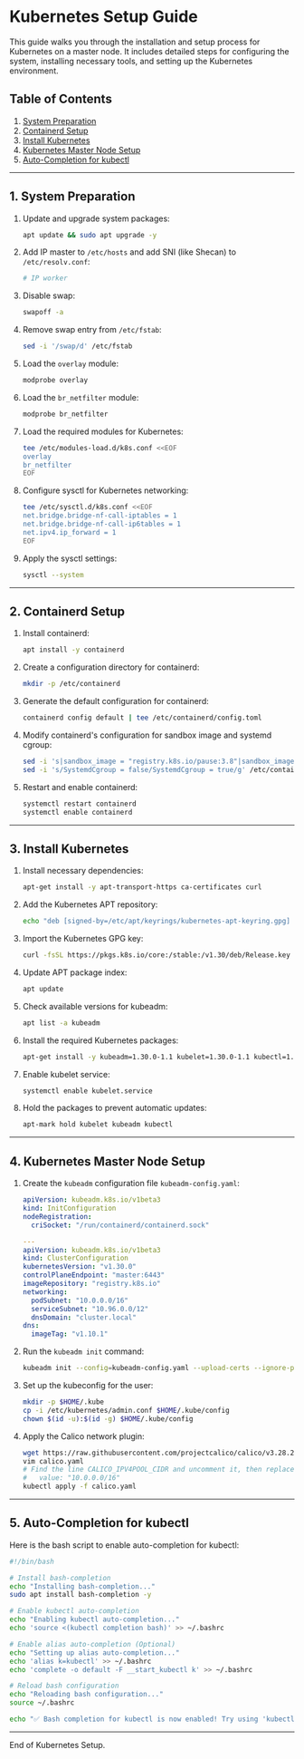 
# Kubernetes Setup Guide

This guide walks you through the installation and setup process for Kubernetes on a master node. It includes detailed steps for configuring the system, installing necessary tools, and setting up the Kubernetes environment.

## Table of Contents
1. [System Preparation](#1-system-preparation)
2. [Containerd Setup](#2-containerd-setup)
3. [Install Kubernetes](#3-install-kubernetes)
4. [Kubernetes Master Node Setup](#4-kubernetes-master-node-setup)
5. [Auto-Completion for kubectl](#5-auto-completion-for-kubectl)

---

## 1. System Preparation

1. Update and upgrade system packages:
    ```bash
    apt update && sudo apt upgrade -y
    ```

2. Add IP master to `/etc/hosts` and add SNI (like Shecan) to `/etc/resolv.conf`:
    ```bash
    # IP worker
    ```

3. Disable swap:
    ```bash
    swapoff -a
    ```

4. Remove swap entry from `/etc/fstab`:
    ```bash
    sed -i '/swap/d' /etc/fstab
    ```

5. Load the `overlay` module:
    ```bash
    modprobe overlay
    ```

6. Load the `br_netfilter` module:
    ```bash
    modprobe br_netfilter
    ```

7. Load the required modules for Kubernetes:
    ```bash
    tee /etc/modules-load.d/k8s.conf <<EOF
    overlay
    br_netfilter
    EOF
    ```

8. Configure sysctl for Kubernetes networking:
    ```bash
    tee /etc/sysctl.d/k8s.conf <<EOF
    net.bridge.bridge-nf-call-iptables = 1
    net.bridge.bridge-nf-call-ip6tables = 1
    net.ipv4.ip_forward = 1
    EOF
    ```

9. Apply the sysctl settings:
    ```bash
    sysctl --system
    ```

---

## 2. Containerd Setup

1. Install containerd:
    ```bash
    apt install -y containerd
    ```

2. Create a configuration directory for containerd:
    ```bash
    mkdir -p /etc/containerd
    ```

3. Generate the default configuration for containerd:
    ```bash
    containerd config default | tee /etc/containerd/config.toml
    ```

4. Modify containerd's configuration for sandbox image and systemd cgroup:
    ```bash
    sed -i 's|sandbox_image = "registry.k8s.io/pause:3.8"|sandbox_image = "registry.k8s.io/pause:3.9"|' /etc/containerd/config.toml
    sed -i 's/SystemdCgroup = false/SystemdCgroup = true/g' /etc/containerd/config.toml
    ```

5. Restart and enable containerd:
    ```bash
    systemctl restart containerd
    systemctl enable containerd
    ```

---

## 3. Install Kubernetes

1. Install necessary dependencies:
    ```bash
    apt-get install -y apt-transport-https ca-certificates curl
    ```

2. Add the Kubernetes APT repository:
    ```bash
    echo "deb [signed-by=/etc/apt/keyrings/kubernetes-apt-keyring.gpg] https://pkgs.k8s.io/core:/stable:/v1.30/deb/ /" | tee /etc/apt/sources.list.d/kubernetes.list
    ```

3. Import the Kubernetes GPG key:
    ```bash
    curl -fsSL https://pkgs.k8s.io/core:/stable:/v1.30/deb/Release.key | gpg --dearmor -o /etc/apt/keyrings/kubernetes-apt-keyring.gpg
    ```

4. Update APT package index:
    ```bash
    apt update
    ```

5. Check available versions for kubeadm:
    ```bash
    apt list -a kubeadm
    ```

6. Install the required Kubernetes packages:
    ```bash
    apt-get install -y kubeadm=1.30.0-1.1 kubelet=1.30.0-1.1 kubectl=1.30.0-1.1
    ```

7. Enable kubelet service:
    ```bash
    systemctl enable kubelet.service
    ```

8. Hold the packages to prevent automatic updates:
    ```bash
    apt-mark hold kubelet kubeadm kubectl
    ```

---

## 4. Kubernetes Master Node Setup

1. Create the `kubeadm` configuration file `kubeadm-config.yaml`:

    ```yaml
    apiVersion: kubeadm.k8s.io/v1beta3
    kind: InitConfiguration
    nodeRegistration:
      criSocket: "/run/containerd/containerd.sock"

    ---
    apiVersion: kubeadm.k8s.io/v1beta3
    kind: ClusterConfiguration
    kubernetesVersion: "v1.30.0"
    controlPlaneEndpoint: "master:6443"
    imageRepository: "registry.k8s.io"
    networking:
      podSubnet: "10.0.0.0/16"
      serviceSubnet: "10.96.0.0/12"
      dnsDomain: "cluster.local"
    dns:
      imageTag: "v1.10.1"
    ```

2. Run the `kubeadm init` command:
    ```bash
    kubeadm init --config=kubeadm-config.yaml --upload-certs --ignore-preflight-errors=... | tee kubeadm-init.out
    ```

3. Set up the kubeconfig for the user:
    ```bash
    mkdir -p $HOME/.kube
    cp -i /etc/kubernetes/admin.conf $HOME/.kube/config
    chown $(id -u):$(id -g) $HOME/.kube/config
    ```

4. Apply the Calico network plugin:
    ```bash
    wget https://raw.githubusercontent.com/projectcalico/calico/v3.28.2/manifests/calico.yaml
    vim calico.yaml
    # Find the line CALICO_IPV4POOL_CIDR and uncomment it, then replace with:
    #   value: "10.0.0.0/16"
    kubectl apply -f calico.yaml
    ```

---

## 5. Auto-Completion for kubectl

Here is the bash script to enable auto-completion for kubectl:

```bash
#!/bin/bash

# Install bash-completion
echo "Installing bash-completion..."
sudo apt install bash-completion -y

# Enable kubectl auto-completion
echo "Enabling kubectl auto-completion..."
echo 'source <(kubectl completion bash)' >> ~/.bashrc

# Enable alias auto-completion (Optional)
echo "Setting up alias auto-completion..."
echo 'alias k=kubectl' >> ~/.bashrc
echo 'complete -o default -F __start_kubectl k' >> ~/.bashrc

# Reload bash configuration
echo "Reloading bash configuration..."
source ~/.bashrc

echo "✅ Bash completion for kubectl is now enabled! Try using 'kubectl get' and press [TAB] to autocomplete."
```

---

End of Kubernetes Setup.

